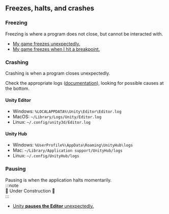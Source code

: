 ## Freezes, halts, and crashes
### Freezing
Freezing is where a program does not close, but cannot be interacted with.  
- [My game freezes unexpectedly.](Freezing.md)
- [My game freezes when I hit a breakpoint.](../Programming/Debugging/Debugger.md#breakpoints)
### Crashing
Crashing is when a program closes unexpectedly.  

Check the appropriate logs ([documentation](https://docs.unity3d.com/Manual/LogFiles.html)), looking for possible causes at the bottom.

#### Unity Editor
- Windows: `%LOCALAPPDATA%\Unity\Editor\Editor.log`
- MacOS: `~/Library/Logs/Unity/Editor.log`
- Linux: `~/.config/unity3d/Editor.log`

#### Unity Hub
- Windows: `%UserProfile%\AppData\Roaming\UnityHub\logs`  
- Mac: `~/Library/Application support/UnityHub/logs`  
- Linux: `~/.config/UnityHub/logs`  

### Pausing
Pausing is when the application halts momentarily.  
:::note  
🚧 Under Construction 🚧  
:::

- [Unity **pauses the Editor** unexpectedly.](Play%20Mode/Error%20Pause.md)